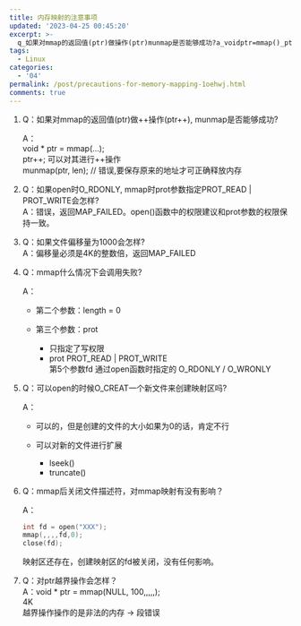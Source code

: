 ```yaml
---
title: 内存映射的注意事项
updated: '2023-04-25 00:45:20'
excerpt: >-
  q_如果对mmap的返回值(ptr)做操作(ptr)munmap是否能够成功?a_voidptr=mmap()_ptr_可以对其进行操作munmap(ptrlen)_错误要保存原来的地址才可正确释放内存q_如果open时o_rdonlymmap时prot参数指定prot_read_prot_write会怎样?a_错误返回map_failed。open()函数中的权限建议和prot参数的权限保持一致。q_如果文件偏移量为会怎样?a_偏移量必须是k的整数倍返回map_failedq_mmap什么情况下会调用失
tags:
  - Linux
categories:
  - '04'
permalink: /post/precautions-for-memory-mapping-1oehwj.html
comments: true
---
```




1. Q：如果对mmap的返回值(ptr)做++操作(ptr++), munmap是否能够成功?

    A：  
    void * ptr = mmap(...);  
    ptr++;  可以对其进行++操作  
    munmap(ptr, len);   // 错误,要保存原来的地址才可正确释放内存

2. Q：如果open时O_RDONLY, mmap时prot参数指定PROT_READ | PROT_WRITE会怎样?  
    A：错误，返回MAP_FAILED。open()函数中的权限建议和prot参数的权限保持一致。

3. Q：如果文件偏移量为1000会怎样?  
    A：偏移量必须是4K的整数倍，返回MAP_FAILED

4. Q：mmap什么情况下会调用失败?

    A：

    * 第二个参数：length = 0
    * 第三个参数：prot

      * 只指定了写权限
      * prot PROT_READ | PROT_WRITE  
        第5个参数fd 通过open函数时指定的 O_RDONLY / O_WRONLY

5. Q：可以open的时候O_CREAT一个新文件来创建映射区吗?

    A：

    * 可以的，但是创建的文件的大小如果为0的话，肯定不行
    * 可以对新的文件进行扩展

      * lseek()
      * truncate()

6. Q：mmap后关闭文件描述符，对mmap映射有没有影响？

    A：

    ```c
    int fd = open("XXX");
    mmap(,,,,fd,0);
    close(fd);
    ```

    映射区还存在，创建映射区的fd被关闭，没有任何影响。

7. Q：对ptr越界操作会怎样？  
    A：void * ptr = mmap(NULL, 100,,,,,);  
    4K  
    越界操作操作的是非法的内存 -> 段错误
